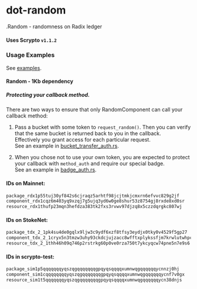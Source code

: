 # dot-random
.Random - randomness on Radix ledger


#### Uses Scrypto `v1.1.2`
### Usage Examples
See [examples](https://github.com/dot-random/examples).


#### Random - 1Kb dependency


##### Protecting your callback method.
There are two ways to ensure that only RandomComponent can call your callback method:
1. Pass a bucket with some token to `request_random()`. Then you can verify that the same bucket is returned back to you in the callback.  
Effectively you grant access for each particular request.  
See an example in [bucket_transfer_auth.rs](https://github.com/dot-random/examples/blob/master/bucket_transfer_auth/src/bucket_transfer_auth.rs).

2. When you chose not to use your own token, you are expected to protect your callback with `method_auth` and require our special badge.  
See an example in  [badge_auth.rs](https://github.com/dot-random/examples/blob/master/badge_auth/src/badge_auth.rs).



#### IDs on Mainnet:
```html
package_rdx1p55tuj30yf842s6cjraqz5arhtf98jcjtmkjcmxrn6efvvc829g2jf
component_rdx1cqz6m403yq9xzqj7g5ujq3yd6w0ge8shur53z8754gj8rxde8xd0sr
resource_rdx1thufp23mqn3hefdza383tk2fxs3rvwv97djzq8x5czzdqrgkc807wj
```
#### IDs on StokeNet:
```html
package_tdx_2_1pk4su4de0gqlx9ljw3c9ydf6xzf8tfsy3eydjx0tky0v4529f5gp27
component_tdx_2_1cryx5n3tmzw3uhy93ckdcjujzacc8wfftxplykssfjm7krwlutwhpc
resource_tdx_2_1thh46h09q746p2rstrkg60p0ve0rza750t7ykcyqcw74pne5n7e9s6
```
#### IDs in scrypto-test:
```html
package_sim1p5qqqqqqqyqszqgqqqqqqqgpqyqsqqqqxumnwqgqqqqqqycnnzj0hj
component_sim1cqqqqqqqqyqszqgqqqqqqqgpqyqsqqqqxumnwqgqqqqqqycnf7v0gx
resource_sim1t5qqqqqqqyqszqgqqqqqqqgpqyqsqqqqxumnwqgqqqqqqycn38dnjs
```
